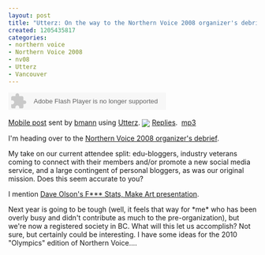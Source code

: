 ```yaml
--- 
layout: post
title: "Utterz: On the way to the Northern Voice 2008 organizer's debrief lunch"
created: 1205435817
categories: 
- northern voice
- Northern Voice 2008
- nv08
- Utterz
- Vancouver
---
```

<div class="utterz-entry"><object width="320" height="35"><param name="movie" value="http://www.utterz.com/fp/slimline.swf?" /><param name="flashvars" value="utt_id=NTA0ODM4MA&amp;autoplay=0&amp;wu=NDk1OTIwNQ" /><param name="wmode" value="transparent" /><embed src="http://www.utterz.com/fp/slimline.swf?" flashvars="utt_id=NTA0ODM4MA&amp;autoplay=0&amp;wu=NDk1OTIwNQ" width="320" height="35" wmode="transparent" type="application/x-shockwave-flash" /></object><br/><br/><a target="_new" href="http://www.utterz.com/~u-NTA0ODM4MA/utt.php">Mobile post</a> sent by <a target="_new" href="http://www.utterz.com/~h-bmann/list.php">bmann</a> using <a target="_new" href="http://www.utterz.com">Utterz</a>.&nbsp;<a target="_new" href="http://www.utterz.com/~u-NTA0ODM4MA/utt.php"><img border="0" style="vertical-align: middle; border: none; padding: 0px;" src="http://www.utterz.com/~u-NTA0ODM4MA/reply_count.php" /></a>&nbsp;<a target="_new" href="http://www.utterz.com/~u-NTA0ODM4MA/utt.php">Replies</a>.&nbsp;&nbsp;<a href="http://www.utterz.com/utts/1b/1b2b0ad22569797a71837a5dee14a3cb.mp3">mp3</a></div>

<p>I'm heading over to the <a href="http://2008.northernvoice.ca">Northern Voice 2008 organizer's debrief</a>.</p>

<p>My take on our current attendee split: edu-bloggers, industry veterans coming to connect with their members and/or promote a new social media service, and a large contingent of personal bloggers, as was our original mission. Does this seem accurate to you?</p>

<p>I mention <a href="http://2008.northernvoice.ca/session/f-stats-make-art">Dave Olson's F*** Stats, Make Art presentation</a>.</p>

<p>Next year is going to be tough (well, it feels that way for *me* who has been overly busy and didn't contribute as much to the pre-organization), but we're now a registered society in BC. What will this let us accomplish? Not sure, but certainly could be interesting. I have some ideas for the 2010 "Olympics" edition of Northern Voice....</p>
<!--break-->
